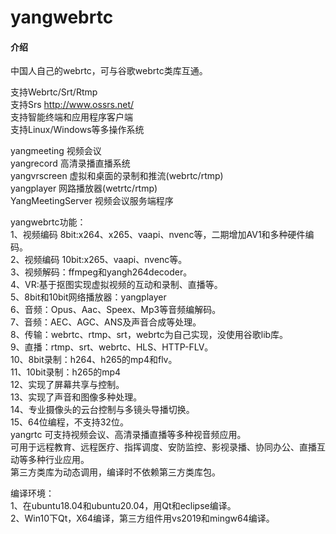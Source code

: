 # yangwebrtc

#### 介绍
中国人自己的webrtc，可与谷歌webrtc类库互通。

支持Webrtc/Srt/Rtmp     
支持Srs http://www.ossrs.net/  
支持智能终端和应用程序客户端  
支持Linux/Windows等多操作系统  
  
yangmeeting 视频会议  
yangrecord 高清录播直播系统    
yangvrscreen 虚拟和桌面的录制和推流(webrtc/rtmp)  
yangplayer 网路播放器(wetrtc/rtmp)  
YangMeetingServer 视频会议服务端程序  

yangwebrtc功能：  
1、视频编码 8bit:x264、x265、vaapi、nvenc等，二期增加AV1和多种硬件编码。  
2、视频编码 10bit:x265、vaapi、nvenc等。  
3、视频解码：ffmpeg和yangh264decoder。    
4、VR:基于抠图实现虚拟视频的互动和录制、直播等。  
5、8bit和10bit网络播放器：yangplayer  
6、音频：Opus、Aac、Speex、Mp3等音频编解码。    
7、音频：AEC、AGC、ANS及声音合成等处理。    
8、传输：webrtc、rtmp、srt，webrtc为自己实现，没使用谷歌lib库。   
9、直播：rtmp、srt、webrtc、HLS、HTTP-FLV。  
10、8bit录制：h264、h265的mp4和flv。    
11、10bit录制：h265的mp4  
12、实现了屏幕共享与控制。  
13、实现了声音和图像多种处理。  
14、专业摄像头的云台控制与多镜头导播切换。   
15、64位编程，不支持32位。  
yangrtc 可支持视频会议、高清录播直播等多种视音频应用。  
可用于远程教育、远程医疗、指挥调度、安防监控、影视录播、协同办公、直播互动等多种行业应用。  
第三方类库为动态调用，编译时不依赖第三方类库包。  

编译环境：  
1、在ubuntu18.04和ubuntu20.04，用Qt和eclipse编译。  
2、Win10下Qt，X64编译，第三方组件用vs2019和mingw64编译。 
